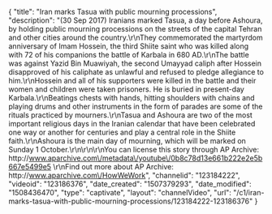 {
    "title": "Iran marks Tasua with public mourning processions",
    "description": "(30 Sep 2017) Iranians marked Tasua, a day before Ashoura, by holding public mourning processions on the streets of the capital Tehran and other cities around the country.\r\nThey commemorated the martyrdom anniversary of Imam Hossein, the third Shiite saint who was killed along with 72 of his companions the battle of Karbala in 680 AD.\r\nThe battle was against Yazid Bin Muawiyah, the second Umayyad caliph after Hossein disapproved of his caliphate as unlawful and refused to pledge allegiance to him.\r\nHossein and all of his supporters were killed in the battle and their women and children were taken prisoners. He is buried in present-day Karbala.\r\nBeatings chests with hands, hitting shoulders with chains and playing drums and other instruments in the form of parades are some of the rituals practiced by mourners.\r\nTasua and Ashoura are two of the most important religious days in the Iranian calendar that have been celebrated one way or another for centuries and play a central role in the Shiite faith.\r\nAshoura is the main day of mourning, which will be marked on Sunday 1 October.\r\n\r\n\r\nYou can license this story through AP Archive: http:\/\/www.aparchive.com\/metadata\/youtube\/0b8c78d13e661b222e2e5b667e5499e5 \r\nFind out more about AP Archive: http:\/\/www.aparchive.com\/HowWeWork",
    "channelid": "123184222",
    "videoid": "123186376",
    "date_created": "1507379293",
    "date_modified": "1508436470",
    "type": "captivate",
    "layout": "channelVideo",
    "url": "\/c1\/iran-marks-tasua-with-public-mourning-processions\/123184222-123186376"
}